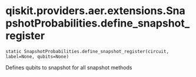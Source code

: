# qiskit.providers.aer.extensions.SnapshotProbabilities.define\_snapshot\_register

`static SnapshotProbabilities.define_snapshot_register(circuit, label=None, qubits=None)`

Defines qubits to snapshot for all snapshot methods
